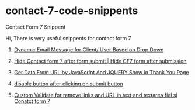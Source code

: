 # contact-7-code-snippents
Contact Form 7 Snippent

Hi,  There is very useful snippents for contact form 7


1.  <a href="https://github.com/bhardwajamit0193/contact-7-code-snippents/blob/main/dynamic-email-message-for-client-user-based-on-drop-down.php">Dynamic Email Message for Client/ User Based on Drop Down
</a>

2. <a href="https://github.com/bhardwajamit0193/contact-7-code-snippents/blob/main/hide-Contact-form-7-after-form-submit.html"> Hide Contact form 7 after form submit | Hide CF7 form after submission</a>

3. <a href="https://github.com/bhardwajamit0193/contact-7-code-snippents/blob/main/get-data-in-url-by-javascript.js"> Get Data From URL by JavaScript And JQUERY Show in Thank You Page</a>

4. <a href="https://github.com/bhardwajamit0193/contact-7-code-snippents/blob/main/disable%20button%20after%20clicking%20on%20submit%20button">disable button after clicking on submit button</a>


5. <a href="https://github.com/bhardwajamit0193/contact-7-code-snippents/blob/main/custom_validate_For_remove_link_and_url_in_text_filed%20_in_Contact_form_7">Custom Validate for remove links and URL in text and textarea fiel si Conatct form 7</a>



